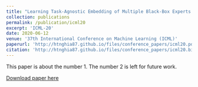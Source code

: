 ```yaml
---
title: "Learning Task-Agnostic Embedding of Multiple Black-Box Experts for Multi-Task Model Fusion"
collection: publications
permalink: /publication/icml20
excerpt: 'ICML-20'
date: 2020-06-12
venue: '37th International Conference on Machine Learning (ICML)'
paperurl: 'http://htnghia87.github.io/files/conference_papers/icml20.pdf'
citation: 'http://htnghia87.github.io/files/conference_papers/icml20.bib'
---
```

This paper is about the number 1. The number 2 is left for future work.

[Download paper here]('http://htnghia87.github.io/files/conference_papers/icml20.pdf')